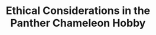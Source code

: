 ---
title: "Ethical Considerations in the Panther Chameleon Hobby"
header_title: "iPardalis | Ethical Considerations in the Panther Chameleon Hobby"
description : "iPardalis was founded on the ethical goal of raising panther chameleon babies individually. This ethical goal has spread into virtually every aspect of our business from parasite management to lighting choices."
keywords: ["Ethics of Panther Chameleon Keeping", "Responsible Herpetoculture"]
draft: false
---